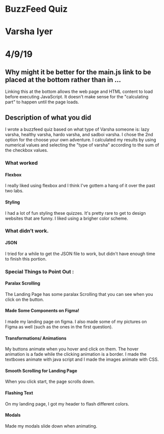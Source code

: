 # BuzzFeed Quiz
# Varsha Iyer
# 4/9/19

## Why might it be better for the main.js link to be placed at the bottom rather than in <head> ... </head>

Linking this at the bottom allows the web page and HTML content to load before executing JavaScript. It doesn't make sense for the "calculating part" to happen until the page loads. 

## Description of what you did
I wrote a buzzfeed quiz based on what type of Varsha someone is: lazy varsha, healthy varsha, hardo varsha, and sadboi varsha. I chose the 2nd option for the choose your own adventure. I calculated my results by using numerical values and selecting the "type of varsha" according to the sum of the checkbox values.
### What worked 
#### Flexbox
I really liked using flexbox and I think I've gottem a hang of it over the past two labs. 
#### Styling
I had a lot of fun styling these quizzes. It's pretty rare to get to design websites that are funny. I liked using a brigher color scheme. 


### What didn’t work.
#### JSON
I tried for a while to get the JSON file to work, but didn't have enough time to finish this portion. 

### Special Things to Point Out :
#### Paralax Scrolling
The Landing Page has some paralax Scrolling that you can see when you click on the button. 
#### Made Some Components on Figma!
I made my landing page on figma. I also made some of my pictures on Figma as well (such as the ones in the first question).
#### Transformations/ Animations
My buttons animate when you hover and click on them. The hover animation is a fade while the clicking animation is a border. I made the textboxes animate with java script and I made the images animate with CSS. 
#### Smooth Scrolling for Landing Page
When you click start, the page scrolls down. 
#### Flashing Text
On my landing page, I got my header to flash different colors. 
#### Modals
Made my modals slide down when animating. 